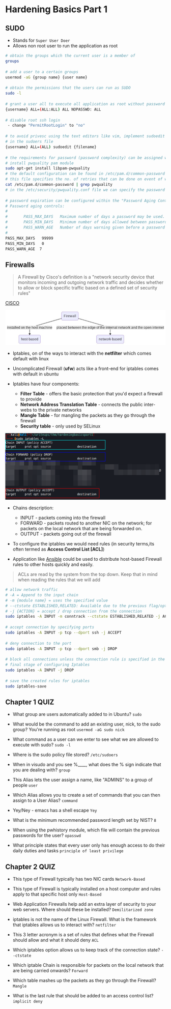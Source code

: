 # Hardening Basics Part 1


## SUDO

- Stands for `Super User Doer`
- Allows non root user to run the application as root

```bash
# obtain the groups which the current user is a member of
groups

# add a user to a certain groups
usermod -aG {group name} {user name}

# obtain the permissions that the users can run as SUDO
sudo -l

# grant a user all to execute all application as root without password
{username} ALL=(ALL:ALL) ALL NOPASSWD: ALL

# disable root ssh login
 - change "PermitRootLogin" to "no"

# to avoid privesc using the text editors like vim, implement sudoedit
# in the sudoers file
{username} ALL=(ALL) sudoedit {filename}

# the requirements for password (password complexity) can be assigned with the help of pwquality pam module and configuring the pwquality.conf file in /etc/security
# install pwquality pam module
sudo apt-get install libpam-pwquality
# the default configuration can be found in /etc/pam.d/common-password
# this file specifies the no. of retries that can be done on event of wrong password
cat /etc/pam.d/common-password | grep pwquality
# in the /etc/security/pwquality.conf file we can specify the password complexity for the users

# password expiration can be configured within the "Password Aging Control" Section of /etc/login.defs
# Password aging controls:                                                                                      
#                        
#       PASS_MAX_DAYS   Maximum number of days a password may be used.
#       PASS_MIN_DAYS   Minimum number of days allowed between password changes.
#       PASS_WARN_AGE   Number of days warning given before a password expires.
#                                                                                                                                                     
PASS_MAX_DAYS   99999        
PASS_MIN_DAYS   0        
PASS_WARN_AGE  7
```

## Firewalls

> A Firewall by Cisco's definition is a "network security device that monitors incoming and outgoing network traffic and decides whether to allow or block specific traffic based on a defined set of security rules"

[CISCO](https://www.cisco.com/c/en/us/products/security/firewalls/what-is-a-firewall.html)

<p align="center">
  <img src="firewall.jepg" />
</p>


- Iptables, on of the ways to interact with the **netfilter** which comes default with linux
- Uncomplicated Firewall (**ufw**) acts like a front-end for iptables comes with default in ubuntu

- Iptables have four components:
  - **Filter Table** -  offers the basic protection that you'd expect a firewall to provide
  - **Network Address Translation Table** - connects the public inter-webs to the private networks
  - **Mangle Table** - for mangling the packets as they go through the firewall
  - **Security table** - only used by SELinux

<p align="center">
  <img src="iptablesl.png" />
</p>

- Chains description:
  - INPUT - packets coming into the firewall
  - FORWARD - packets routed to another NIC on the network; for packets on the local network that are being forwarded on.
  - OUTPUT - packets going out of the firewall

- To configure the iptables we would need rules (in security terms,its often termed as **Access Control List [ACL]**)
- Application like [Ansible](https://www.ansible.com/) could be used to distribute host-based Firewall rules to other hosts quickly and easily.

>  ACLs are read by the system from the top down.  Keep that in mind when reading the rules that we will add

```bash
# allow network traffic
# -A = Append to the input chain
# -m {module name} = uses the specified value
# --ctstate ESTABLISHED,RELATED: Available due to the previous flag/option set. Will keep track of connections which are already ESTABLISHED and RELATED. RELATED just means that it's new but part of another already established connection
# -j {ACTION} = accept / drop connection from the connection
sudo iptables -A INPUT -m conntrack --ctstate ESTABLISHED,RELATED -j ACCEPT

# accept connection by specifying ports
sudo iptables -A INPUT -p tcp --dport ssh -j ACCEPT

# deny connection to the port
sudo iptables -A INPUT -p tcp --dport smb -j DROP

# block all connections unless the connection rule is specified in the iptables
# final stage of configuring Iptables
sudo iptables -A INPUT -j DROP    

# save the created rules for iptables
sudo iptables-save
```


## Chapter 1 QUIZ

-  What group are users automatically added to in Ubuntu?
`sudo`

- What would be the command to add an existing user, nick, to the sudo group? You're running as root
`usermod -aG sudo nick`

- What command as a user can we enter to see what we are allowed to execute with sudo?
`sudo -l`

- Where is the sudo policy file stored?
`/etc/sudoers`

- When in visudo and you see %____, what does the % sign indicate that you are dealing with?
`group`

- This Alias lets the user assign a name, like "ADMINS" to a group of people
`user`

- Which Alias allows you to create a set of commands that you can then assign to a User Alias?
`command`

- Yey/Ney - emacs has a shell escape
`Yey`

- What is the minimum recommended password length set by NIST?
`8`

- When using the pwhistory module, which file will contain the previous passwords for the user?
`opasswd`

- What principle states that every user only has enough access to do their daily duties and tasks
`principle of least privilege`

## Chapter 2 QUIZ

-  This type of Firewall typically has two NIC cards
`Network-Based`

- This type of Firewall is typically installed on a host computer and rules apply to that specific host only
`Host-Based`

- Web Application Firewalls help add an extra layer of security to your web servers.  Where should these be installed?
`Demilitarized zone`

- iptables is not the name of the Linux Firewall.  What is the framework that iptables allows us to interact with?
`netfilter`

- This 3 letter acronym is a set of rules that defines what the Firewall should allow and what it should deny
`ACL`

- Which iptables option allows us to keep track of the connection state?
`--ctstate`

- Which iptable Chain is responsible for packets on the local network that are being carried onwards?
`Forward`

- Which table mashes up the packets as they go through the Firewall?
`Mangle`

- What is the last rule that should be added to an access control list?
`implicit deny`
